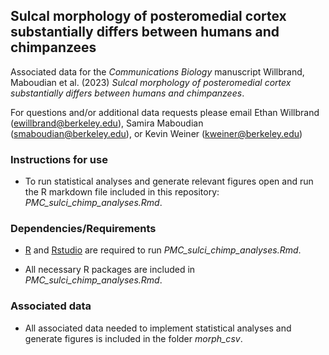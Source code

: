 ## Sulcal morphology of posteromedial cortex substantially differs between humans and chimpanzees

Associated data for the *Communications Biology* manuscript Willbrand, Maboudian et al. (2023) *Sulcal morphology of posteromedial cortex substantially differs between humans and chimpanzees*. 

For questions and/or additional data requests please email Ethan Willbrand (ewillbrand@berkeley.edu), Samira Maboudian (smaboudian@berkeley.edu), or Kevin Weiner (kweiner@berkeley.edu)
  
### Instructions for use ### 
  - To run statistical analyses and generate relevant figures open and run the R markdown file included in this repository: *PMC_sulci_chimp_analyses.Rmd*.
 
### Dependencies/Requirements ###
  - [R](https://www.r-project.org) and [Rstudio](https://www.rstudio.com/products/rstudio/download/) are required to run *PMC_sulci_chimp_analyses.Rmd*.

  - All necessary R packages are included in *PMC_sulci_chimp_analyses.Rmd*.

### Associated data ###
  - All associated data needed to implement statistical analyses and generate figures is included in the folder *morph_csv*.
